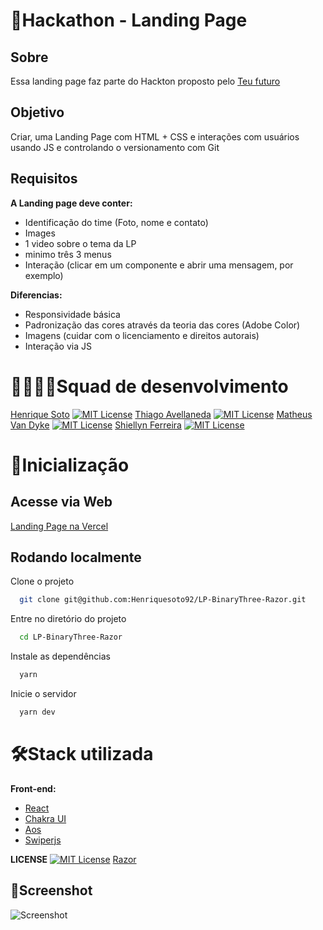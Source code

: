 # 🎯**Hackathon - Landing Page**

## Sobre

Essa landing page faz parte do Hackton proposto pelo
[Teu futuro](https://teufuturo.io/)

## Objetivo

Criar, uma Landing Page com HTML + CSS e interações com usuários
usando JS e controlando o versionamento com Git

## Requisitos

**A Landing page deve conter:**

- Identificação do time (Foto, nome e contato)
- Images
- 1 video sobre o tema da LP
- minimo três 3 menus
- Interação (clicar em um componente e abrir uma mensagem, por exemplo)

**Diferencias:**

- Responsividade básica
- Padronização das cores através da teoria das cores (Adobe Color)
- Imagens (cuidar com o licenciamento e direitos autorais)
- Interação via JS

# 👨‍💻👩‍💻**Squad de desenvolvimento**

[Henrique Soto](https://github.com/Henriquesoto92)
[![MIT License](https://img.shields.io/github/followers/Henriquesoto92?style=social)](https://github.com/Henriquesoto92)
[Thiago Avellaneda](https://github.com/thiagojat)
[![MIT License](https://img.shields.io/github/followers/thiagojat?style=social)](https://github.com/thiagojat)
[Matheus Van Dyke](https://github.com/matheus-vandyke)
[![MIT License](https://img.shields.io/github/followers/matheus-vandyke?style=social)](https://github.com/matheus-vandyke)
[Shiellyn Ferreira](https://github.com/ShiellynFerr)
[![MIT License](https://img.shields.io/github/followers/ShiellynFerr?style=social)](https://github.com/ShiellynFerr)

# 🚀**Inicialização**

## Acesse via Web

[Landing Page na Vercel](https://lp-binary-three-razor.vercel.app/)

## Rodando localmente

Clone o projeto

```bash
  git clone git@github.com:Henriquesoto92/LP-BinaryThree-Razor.git
```

Entre no diretório do projeto

```bash
  cd LP-BinaryThree-Razor
```

Instale as dependências

```bash
  yarn
```

Inicie o servidor

```bash
  yarn dev
```

# 🛠**Stack utilizada**

**Front-end:**

- [React](https://pt-br.reactjs.org/)
- [Chakra UI](https://chakra-ui.com/)
- [Aos](https://michalsnik.github.io/aos/)
- [Swiperjs](https://swiperjs.com/)

**LICENSE**
[![MIT License](https://img.shields.io/badge/License-MIT-green.svg)](https://choosealicense.com/licenses/mit/)
[Razor](https://razor.com.br/)

## 📸Screenshot

![Screenshot](https://user-images.githubusercontent.com/96528794/190929612-5cad4bd7-295f-4bf9-9017-96a531cb8c32.png)
